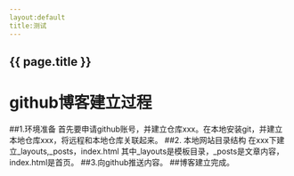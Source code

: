 ```yaml
---
layout:default
title:测试
---
```

## {{ page.title }}
# github博客建立过程
##1.环境准备
首先要申请github账号，并建立仓库xxx。在本地安装git，并建立本地仓库xxx，将远程和本地仓库关联起来。
##2. 本地网站目录结构
在xxx下建立_layouts,_posts，index.html
其中_layouts是模板目录，_posts是文章内容， index.html是首页。
##3.向github推送内容。
##博客建立完成。
